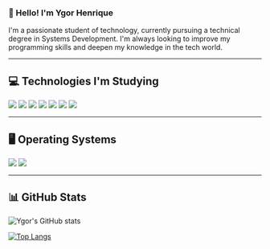 ### 👋 Hello! I'm Ygor Henrique

I'm a passionate student of technology, currently pursuing a technical degree in Systems Development. I'm always looking to improve my programming skills and deepen my knowledge in the tech world.

---

## 💻 Technologies I'm Studying

<div style="display: inline-block">
  <img src="https://img.shields.io/badge/HTML5-E34F26?style=for-the-badge&logo=html5&logoColor=white" />
  <img src="https://img.shields.io/badge/CSS3-1572B6?style=for-the-badge&logo=css3&logoColor=white" />
  <img src="https://img.shields.io/badge/JavaScript-F7DF1E?style=for-the-badge&logo=javascript&logoColor=black" />
  <img src="https://img.shields.io/badge/TypeScript-3178C6?style=for-the-badge&logo=typescript&logoColor=white" />
  <img src="https://img.shields.io/badge/React-20232A?style=for-the-badge&logo=react&logoColor=61DAFB" />
  <img src="https://img.shields.io/badge/Node.js-339933?style=for-the-badge&logo=nodedotjs&logoColor=white" />
  <img src="https://img.shields.io/badge/MySQL-4479A1?style=for-the-badge&logo=mysql&logoColor=white" />
</div>

---

## 🖥️ Operating Systems

<div style="display: inline-block">
  <img src="https://img.shields.io/badge/Linux-FCC624?style=for-the-badge&logo=linux&logoColor=black" />
  <img src="https://img.shields.io/badge/Windows-0078D6?style=for-the-badge&logo=windows&logoColor=white" />
</div>

---

## 📊 GitHub Stats

![Ygor's GitHub stats](https://github-readme-stats.vercel.app/api?username=ygorhslima&show_icons=true&theme=transparent)

[![Top Langs](https://github-readme-stats.vercel.app/api/top-langs/?username=ygorhslima&layout=compact&theme=transparent)](https://github.com/anuraghazra/github-readme-stats)
